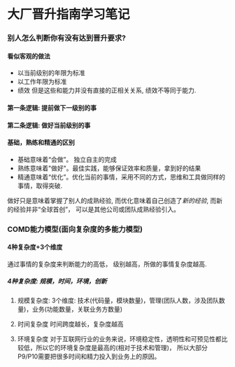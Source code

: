 # 大厂晋升指南学习笔记

### 别人怎么判断你有没有达到晋升要求?
#### 看似客观的做法
* 以当前级别的年限为标准
* 以工作年限为标准
* 绩效
但是这些和能力并没有直接的正相关关系, 绩效不等同于能力.

#### 第一条逻辑: 提前做下一级别的事
#### 第二条逻辑: 做好当前级别的事

#### 基础，熟练和精通的区别
* 基础意味着“会做”。 独立自主的完成
* 熟练意味着"做好"。最佳实践，能够保证效率和质量，拿到好的结果
* 精通意味着“优化”。优化当前的事情，采用不同的方式，思维和工具做同样的事情，取得突破.

做好只是意味着掌握了别人的成熟经验, 而优化意味着自己创造了*新的经验*, 而新的经验并非“全球首创”， 可以是其他公司或团队成熟经验引入。

### COMD能力模型(面向复杂度的多能力模型)

#### 4种复杂度+3个维度

通过事情的复杂度来判断能力的高低， 级别越高，所做的事情复杂度越高.

##### 4种复杂度: 规模，时间，环境，创新
1. 规模复杂度: 
3个维度: 技术(代码量，模块数量)，管理(团队人数，涉及团队数量)，业务(功能数量，关联业务方数量)

2. 时间复杂度
时间跨度越长，复杂度越高

3. 环境复杂度
对于互联网行业的业务来说，环境稳定性，透明性和可预见性都比较低，所以它的环境复杂度是最高的(相对于技术和管理)， 所以大部分P9/P10需要把很多时间和精力投入到业务上的原因。

